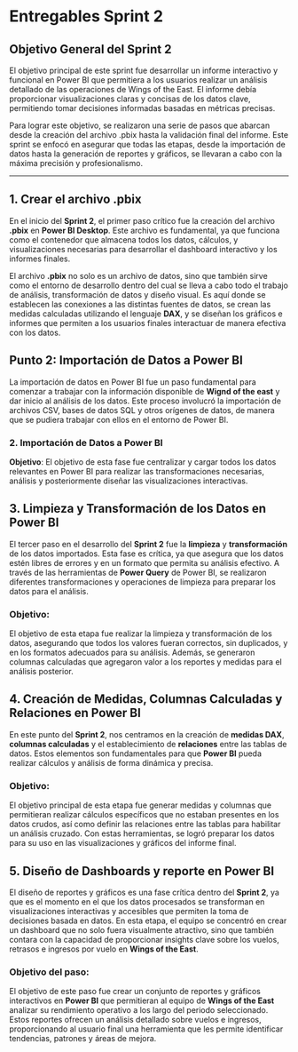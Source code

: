 # **Entregables Sprint 2**

## Objetivo General del Sprint 2

El objetivo principal de este sprint fue desarrollar un informe interactivo y funcional en Power BI que permitiera a los usuarios realizar un análisis detallado de las operaciones de Wings of the East. El informe debía proporcionar visualizaciones claras y concisas de los datos clave, permitiendo tomar decisiones informadas basadas en métricas precisas.

Para lograr este objetivo, se realizaron una serie de pasos que abarcan desde la creación del archivo .pbix hasta la validación final del informe. Este sprint se enfocó en asegurar que todas las etapas, desde la importación de datos hasta la generación de reportes y gráficos, se llevaran a cabo con la máxima precisión y profesionalismo.

_____

## **1. Crear el archivo .pbix**

En el inicio del **Sprint 2**, el primer paso crítico fue la creación del archivo **.pbix** en **Power BI Desktop**. Este archivo es fundamental, ya que funciona como el contenedor que almacena todos los datos, cálculos, y visualizaciones necesarias para desarrollar el dashboard interactivo y los informes finales.

El archivo **.pbix** no solo es un archivo de datos, sino que también sirve como el entorno de desarrollo dentro del cual se lleva a cabo todo el trabajo de análisis, transformación de datos y diseño visual. Es aquí donde se establecen las conexiones a las distintas fuentes de datos, se crean las medidas calculadas utilizando el lenguaje **DAX**, y se diseñan los gráficos e informes que permiten a los usuarios finales interactuar de manera efectiva con los datos.
## **Punto 2: Importación de Datos a Power BI**

La importación de datos en Power BI fue un paso fundamental para comenzar a trabajar con la información disponible de **Wignd of the east** y dar inicio al análisis de los datos. Este proceso involucró la importación de archivos CSV, bases de datos SQL y otros orígenes de datos, de manera que se pudiera trabajar con ellos en el entorno de Power BI.

### **2. Importación de Datos a Power BI**

**Objetivo**: El objetivo de esta fase fue centralizar y cargar todos los datos relevantes en Power BI para realizar las transformaciones necesarias, análisis y posteriormente diseñar las visualizaciones interactivas.

## **3. Limpieza y Transformación de los Datos en Power BI**

El tercer paso en el desarrollo del **Sprint 2** fue la **limpieza** y **transformación** de los datos importados. Esta fase es crítica, ya que asegura que los datos estén libres de errores y en un formato que permita su análisis efectivo. A través de las herramientas de **Power Query** de Power BI, se realizaron diferentes transformaciones y operaciones de limpieza para preparar los datos para el análisis.

### **Objetivo**:
El objetivo de esta etapa fue realizar la limpieza y transformación de los datos, asegurando que todos los valores fueran correctos, sin duplicados, y en los formatos adecuados para su análisis. Además, se generaron columnas calculadas que agregaron valor a los reportes y medidas para el análisis posterior.

## **4. Creación de Medidas, Columnas Calculadas y Relaciones en Power BI**

En este punto del **Sprint 2**, nos centramos en la creación de **medidas DAX**, **columnas calculadas** y el establecimiento de **relaciones** entre las tablas de datos. Estos elementos son fundamentales para que **Power BI** pueda realizar cálculos y análisis de forma dinámica y precisa.

### **Objetivo**:
El objetivo principal de esta etapa fue generar medidas y columnas que permitieran realizar cálculos específicos que no estaban presentes en los datos crudos, así como definir las relaciones entre las tablas para habilitar un análisis cruzado. Con estas herramientas, se logró preparar los datos para su uso en las visualizaciones y gráficos del informe final.

## **5. Diseño de Dashboards y reporte en Power BI**

El diseño de reportes y gráficos es una fase crítica dentro del **Sprint 2**, ya que es el momento en el que los datos procesados se transforman en visualizaciones interactivas y accesibles que permiten la toma de decisiones basada en datos. En esta etapa, el equipo se concentró en crear un dashboard que no solo fuera visualmente atractivo, sino que también contara con la capacidad de proporcionar insights clave sobre los vuelos, retrasos e ingresos por vuelo en **Wings of the East**.

### **Objetivo del paso**:
El objetivo de este paso fue crear un conjunto de reportes y gráficos interactivos en **Power BI** que permitieran al equipo de **Wings of the East** analizar su rendimiento operativo a los largo del periodo seleccionado. Estos reportes ofrecen un análisis detallado sobre vuelos e ingresos, proporcionando al usuario final una herramienta que les permite identificar tendencias, patrones y áreas de mejora.

